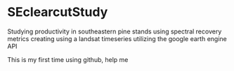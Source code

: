 # SEclearcutStudy
Studying productivity in southeastern pine stands using spectral recovery metrics creating using a landsat timeseries utilizing the google earth engine API

This is my first time using github, help me
